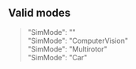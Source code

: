 ## Valid modes 
>  "SimMode": ""  
>  "SimMode": "ComputerVision"  
>  "SimMode": "Multirotor"  
>  "SimMode": "Car"